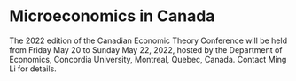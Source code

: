 # Microeconomics in Canada

The 2022 edition of the Canadian Economic Theory Conference will be held
from Friday May 20 to Sunday May 22, 2022, hosted by the Department of
Economics, Concordia University, Montreal, Quebec, Canada.  Contact Ming Li for details.